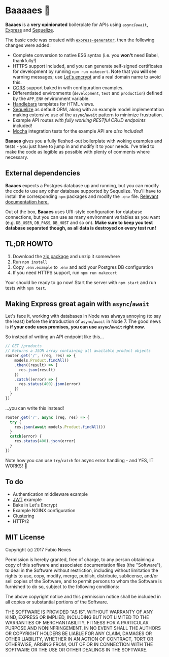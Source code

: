 # Baaaaes 💓

**Baaaes** is a **very opinionated** boilerplate for APIs using `async`/`await`, [Express](http://expressjs.com) and [Sequelize](http://sequelizejs.com).

The basic code was created with [`express-generator`](https://expressjs.com/en/starter/generator.html), then the following changes were added:

* Complete conversion to native ES6 syntax (i.e. you **won't** need Babel, thankfully!)
* HTTPS support included, and you can generate self-signed certificates for development by running `npm run makecert`. Note that you **will** see warning messages; use [Let's encrypt](https://letsencrypt.org/) and a real domain name to avoid this.
* [CORS](https://en.wikipedia.org/wiki/Cross-origin_resource_sharing) support baked in with configuration examples.
* Differentiated environments (`development`, `test` and `production`) defined by the `APP_ENV` environment variable.
* [Handlebars](http://handlebarsjs.com/) templates for HTML views.
* [Sequelize](http://sequelizejs.com) as default ORM, along with an example model implementation making extensive use of the `async`/`await` pattern to minimize frustration.
* Example API routes _with fully working RESTful CRUD endpoints_ included!
* [Mocha](http://mochajs.org/) integration tests for the example API are _also included!_

**Baaaes** gives you a fully fleshed-out boilerplate with woking examples and tests - you just have to jump in and modify it to your needs. I've tried to make the code as legible as possible with plenty of comments where necessary.

## External dependencies

**Baaaes** expects a Postgres database up and running, but you can modify the code to use any other database supported by Sequelize. You'll have to install the corresponding `npm` packages and modify the `.env` file. [Relevant documentation here.](http://docs.sequelizejs.com/en/v3/docs/getting-started/)

Out of the box, **Baaaes** uses URI-style configuration for database connections, but you can use as many environment variables as you want (e.g. `DB_USER`, `DB_PASS`, `DB_HOST` and so on). **Make sure to keep you test database separated though, as all data is destroyed on every test run!**

## TL;DR HOWTO

1. Download the [zip package](https://github.com/fzero/baaaes/archive/master.zip) and unzip it somewhere
2. Run `npm install`
3. Copy `.env.example` to `.env` and add your Postgres DB configuration
4. If you need HTTPS support, run `npm run makecert`

Your should be ready to go now! Start the server with `npm start` and run tests with `npm test`.

## Making Express great again with `async`/`await`

Let's face it, working with databases in Node was always annoying (to say the least) before the introduction of `async`/`await` in Node 7. The good news is **if your code uses promises, you can use `async`/`await` right now**.

So instead of writing an API endpoint like this...
```js
// GET /products
// Returns a JSON array containing all available product objects
router.get('/', (req, res) => {
    models.Product.findAll()
    .then((result) => {
      res.json(result)
    })
    .catch((error) => {
      res.status(400).json(error)
    })
  }
})
```
...you can write this instead!
```js
router.get('/', async (req, res) => {
  try {
    res.json(await models.Product.findAll())
  }
  catch(error) {
    res.status(400).json(error)
  }
})
```

Note how you can use `try`/`catch` for async error handling - and YES, IT WORKS! 💓

## To do

* Authentication middleware example
* [JWT](https://jwt.io/) example
* Bake in Let's Encrypt
* Example NGINX configuration
* Clustering
* HTTP/2

## MIT License

Copyright (c) 2017 Fabio Neves

Permission is hereby granted, free of charge, to any person obtaining a copy
of this software and associated documentation files (the "Software"), to deal
in the Software without restriction, including without limitation the rights
to use, copy, modify, merge, publish, distribute, sublicense, and/or sell
copies of the Software, and to permit persons to whom the Software is
furnished to do so, subject to the following conditions:

The above copyright notice and this permission notice shall be included in all
copies or substantial portions of the Software.

THE SOFTWARE IS PROVIDED "AS IS", WITHOUT WARRANTY OF ANY KIND, EXPRESS OR
IMPLIED, INCLUDING BUT NOT LIMITED TO THE WARRANTIES OF MERCHANTABILITY,
FITNESS FOR A PARTICULAR PURPOSE AND NONINFRINGEMENT. IN NO EVENT SHALL THE
AUTHORS OR COPYRIGHT HOLDERS BE LIABLE FOR ANY CLAIM, DAMAGES OR OTHER
LIABILITY, WHETHER IN AN ACTION OF CONTRACT, TORT OR OTHERWISE, ARISING FROM,
OUT OF OR IN CONNECTION WITH THE SOFTWARE OR THE USE OR OTHER DEALINGS IN THE
SOFTWARE.
